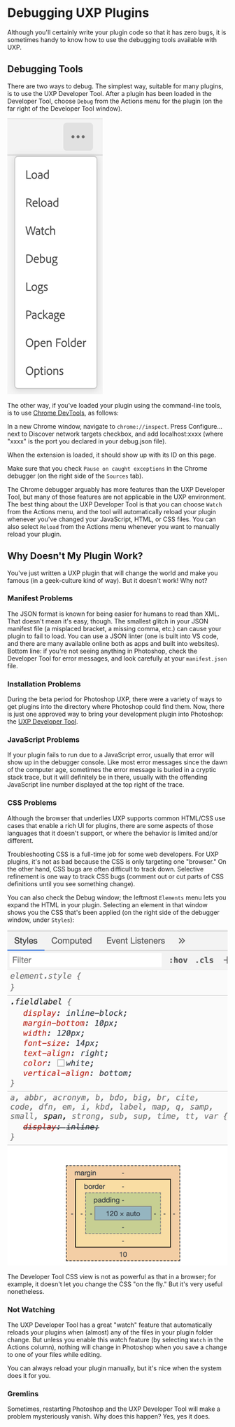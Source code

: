 # Debugging UXP Plugins

Although you'll certainly write your plugin code so that it has zero bugs, it is sometimes handy to know how to use the debugging tools available with UXP.

## Debugging Tools
There are two ways to debug. The simplest way, suitable for many plugins, is to use the UXP Developer Tool. After a plugin has been loaded in the Developer Tool, choose `Debug` from the Actions menu for the plugin (on the far right of the Developer Tool window).

![Debugging Tools](./images/devtool-ellipsis-menu.png)

The other way, if you've loaded your plugin using the command-line tools, is to use [Chrome DevTools](https://developers.google.com/web/tools/chrome-devtools/javascript), as follows:

In a new Chrome window, navigate to `chrome://inspect`. Press Configure... next to Discover network targets checkbox, and add localhost:xxxx (where "xxxx" is the port you declared in your debug.json file). 

When the extension is loaded, it should show up with its ID on this page.

Make sure that you check `Pause on caught exceptions` in the Chrome debugger (on the right side of the `Sources` tab). 

The Chrome debugger arguably has more features than the UXP Developer Tool, but many of those features are not applicable in the UXP environment. The best thing about the UXP Developer Tool is that you can choose `Watch` from the Actions menu, and the tool will automatically reload your plugin whenever you've changed your JavaScript, HTML, or CSS files. You can also select `Reload` from the Actions menu whenever you want to manually reload your plugin.

## Why Doesn't My Plugin Work?

You've just written a UXP plugin that will change the world and make you famous (in a geek-culture kind of way). But it doesn't work! Why not?

### Manifest Problems
The JSON format is known for being easier for humans to read than XML. That doesn't mean it's easy, though. The smallest glitch in your JSON manifest file (a misplaced bracket, a missing comma, etc.) can cause your plugin to fail to load. You can use a JSON linter (one is built into VS code, and there are many available online both as apps and built into websites). Bottom line: if you're not seeing anything in Photoshop, check the Developer Tool for error messages, and look carefully at your `manifest.json` file.

### Installation Problems
During the beta period for Photoshop UXP, there were a variety of ways to get plugins into the directory where Photoshop could find them. Now, there is just one approved way to bring your development plugin into Photoshop: the [UXP Developer Tool](/guides/uxp-developer-tool/).

### JavaScript Problems
If your plugin fails to run due to a JavaScript error, usually that error will show up in the debugger console. Like most error messages since the dawn of the computer age, sometimes the error message is buried in a cryptic stack trace, but it will definitely be in there, usually with the offending JavaScript line number displayed at the top right of the trace.

### CSS Problems
Although the browser that underlies UXP supports common HTML/CSS use cases that enable a rich UI for plugins, there are some aspects of those languages that it doesn't support, or where the behavior is limited and/or different.

Troubleshooting CSS is a full-time job for some web developers. For UXP plugins, it's not as bad because the CSS is only targeting one "browser." On the other hand, CSS bugs are often difficult to track down. Selective refinement is one way to track CSS bugs (comment out or cut parts of CSS definitions until you see something change).

You can also check the Debug window; the leftmost `Elements` menu lets you expand the HTML in your plugin. Selecting an element in that window shows you the CSS that's been applied (on the right side of the debugger window, under `Styles`):

![Styles Tab](./images/css-styles.png)

The Developer Tool CSS view is not as powerful as that in a browser; for example, it doesn't let you change the CSS "on the fly." But it's very useful nonetheless.

### Not Watching
The UXP Developer Tool has a great "watch" feature that automatically reloads your plugins when (almost) any of the files in your plugin folder change. But unless you enable this watch feature (by selecting `Watch` in the Actions column), nothing will change in Photoshop when you save a change to one of your files while editing.

You can always reload your plugin manually, but it's nice when the system does it for you.

### Gremlins
Sometimes, restarting Photoshop and the UXP Developer Tool will make a problem mysteriously vanish. Why does this happen? Yes, yes it does.